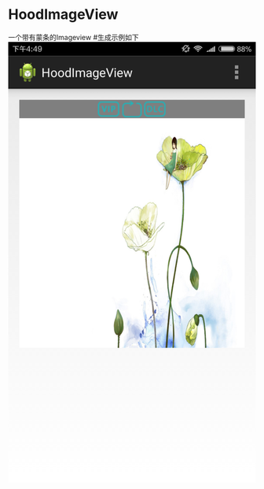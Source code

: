 # HoodImageView
一个带有蒙条的Imageview
#生成示例如下
![HoodImageView示例图](https://github.com/hanhaotian87/HoodImageView/blob/master/HoodImageView/screenshots/Screenshot_2016-07-27-16-49-12_com.yzfarm.hoodima.png) 
